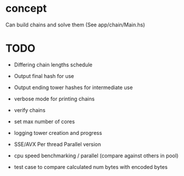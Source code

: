 # concept

Can build chains and solve them (See app/chain/Main.hs)

# TODO

* Differing chain lengths schedule
* Output final hash for use
* Output ending tower hashes for intermediate use
* verbose mode for printing chains
* verify chains
* set max number of cores
* logging tower creation and progress

* SSE/AVX Per thread Parallel version

* cpu speed benchmarking / parallel (compare against others in pool)

* test case to compare calculated num bytes with encoded bytes 